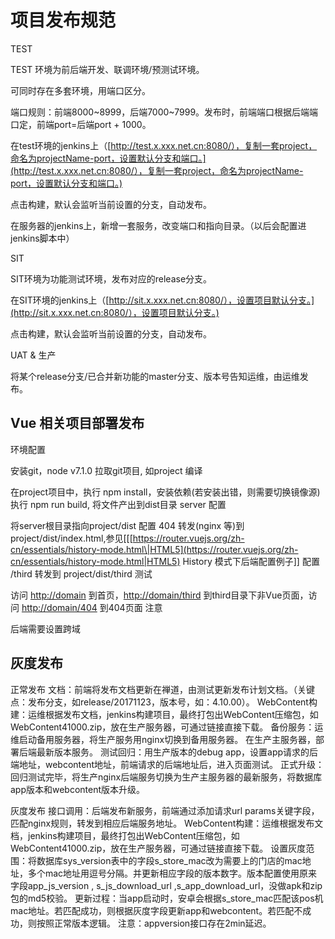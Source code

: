 # 项目发布规范

TEST

TEST 环境为前后端开发、联调环境/预测试环境。

可同时存在多套环境，用端口区分。

端口规则：前端8000~8999，后端7000~7999。发布时，前端端口根据后端端口定，前端port=后端port + 1000。

在test环境的jenkins上（[http://test.x.xxx.net.cn:8080/），复制一套project，命名为projectName-port，设置默认分支和端口。](http://test.x.xxx.net.cn:8080/），复制一套project，命名为projectName-port，设置默认分支和端口。)

点击构建，默认会监听当前设置的分支，自动发布。

在服务器的jenkins上，新增一套服务，改变端口和指向目录。（以后会配置进jenkins脚本中）

SIT

SIT环境为功能测试环境，发布对应的release分支。

在SIT环境的jenkins上（[http://sit.x.xxx.net.cn:8080/），设置项目默认分支。](http://sit.x.xxx.net.cn:8080/），设置项目默认分支。)

点击构建，默认会监听当前设置的分支，自动发布。

UAT & 生产

将某个release分支/已合并新功能的master分支、版本号告知运维，由运维发布。

## Vue 相关项目部署发布

环境配置

安装git，node v7.1.0 拉取git项目, 如project 编译

在project项目中，执行 npm install，安装依赖\(若安装出错，则需要切换镜像源\) 执行 npm run build, 将文件产出到dist目录 server 配置

将server根目录指向project/dist 配置 404 转发\(nginx 等\)到 project/dist/index.html,参见\[\[[https://router.vuejs.org/zh-cn/essentials/history-mode.html\|HTML5](https://router.vuejs.org/zh-cn/essentials/history-mode.html|HTML5) History 模式下后端配置例子\]\] 配置 /third 转发到 project/dist/third 测试

访问 [http://domain](http://domain) 到首页，[http://domain/third](http://domain/third) 到third目录下非Vue页面，访问 [http://domain/404](http://domain/404) 到404页面 注意

后端需要设置跨域

## 灰度发布

正常发布 文档：前端将发布文档更新在禅道，由测试更新发布计划文档。（关键点：发布分支，如release/20171123，版本号，如：4.10.00）。 WebContent构建：运维根据发布文档，jenkins构建项目，最终打包出WebContent压缩包，如WebContent41000.zip，放在生产服务器，可通过链接直接下载。 备份服务：运维启动备用服务器，将生产服务用nginx切换到备用服务器。 在生产主服务器，部署后端最新版本服务。 测试回归：用生产版本的debug app，设置app请求的后端地址，webcontent地址，前端请求的后端地址后，进入页面测试。 正式升级：回归测试完毕，将生产nginx后端服务切换为生产主服务器的最新服务，将数据库app版本和webcontent版本升级。

灰度发布 接口调用：后端发布新服务，前端通过添加请求url params关键字段，匹配nginx规则，转发到相应后端服务地址。 WebContent构建：运维根据发布文档，jenkins构建项目，最终打包出WebContent压缩包，如WebContent41000.zip，放在生产服务器，可通过链接直接下载。 设置灰度范围：将数据库sys\_version表中的字段s\_store\_mac改为需要上的门店的mac地址，多个mac地址用逗号分隔。并更新相应字段的版本数字。版本配置使用原来字段app\_js\_version , s\_js\_download\_url ,s\_app\_download\_url，没做apk和zip包的md5校验。 更新过程：当app启动时，安卓会根据s\_store\_mac匹配该pos机mac地址。若匹配成功，则根据灰度字段更新app和webcontent。若匹配不成功，则按照正常版本逻辑。 注意：appversion接口存在2min延迟。

